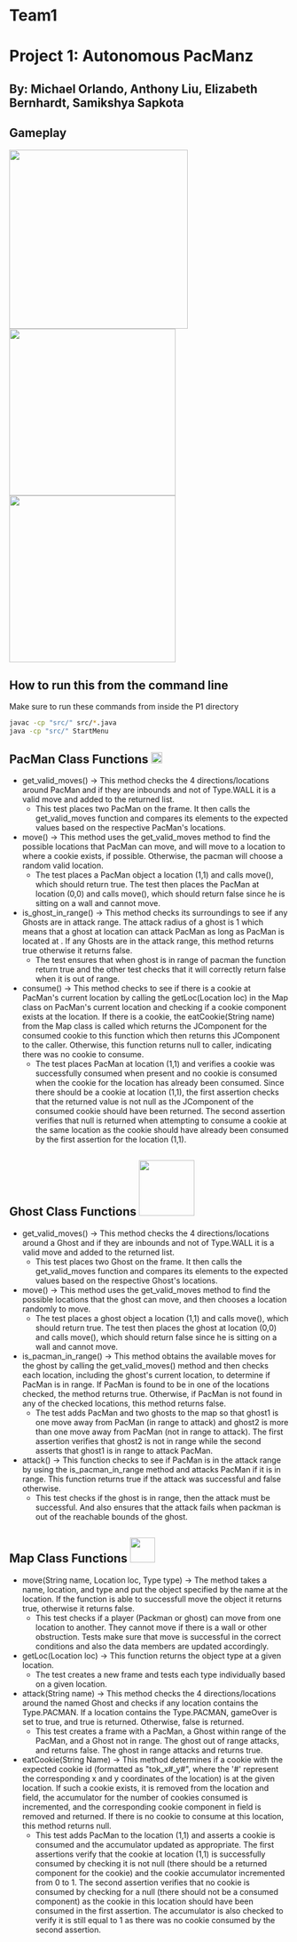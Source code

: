 # Team1
# Project 1: Autonomous PacManz

## By: Michael Orlando, Anthony Liu, Elizabeth Bernhardt, Samikshya Sapkota

## Gameplay
<p float="left">
  <img src="https://i.imgur.com/i64u0yZ.png" width="322" />
  <img src="https://i.imgur.com/KCrZiJH.png" width="300" /> 
  <img src="https://i.imgur.com/xzwF7bB.png" width="300" />
</p>

## How to run this from the command line

Make sure to run these commands from inside the P1 directory

```bash
javac -cp "src/" src/*.java
java -cp "src/" StartMenu
```

## PacMan Class Functions   <img src="https://i.imgur.com/pYDel6A.png" width="20" />

* get_valid_moves() -> This method checks the 4 directions/locations around PacMan and if they are inbounds and not of Type.WALL it is a valid move and added to the returned list. 
  - This test places two PacMan on the frame. It then calls the get_valid_moves function and compares its elements to the expected values based on the respective PacMan's locations. 
* move() -> This method uses the get_valid_moves method to find the possible locations that PacMan can move, and will move to a location to where a cookie exists, if possible. Otherwise, the pacman will choose a random valid location.
  - The test places a PacMan object a location (1,1) and calls move(), which should return true. The test then places the PacMan at location (0,0) and calls move(), which should return false since he is sitting on a wall and cannot move.
* is_ghost_in_range() -> This method checks its surroundings to see if any Ghosts are in attack range. The attack radius of a ghost is 1 which means that a ghost at location  can attack PacMan as long as PacMan is located at . If any Ghosts are in the attack range, this method returns true otherwise it returns false.
  - The test ensures that when ghost is in range of pacman the function return true and the other test checks that it will correctly return false when it is out of range.
* consume() -> This method checks to see if there is a cookie at PacMan's current location by calling the getLoc(Location loc) in the Map class on PacMan's current location and checking if a cookie component exists at the location. If there is a cookie, the eatCookie(String name) from the Map class is called which returns the JComponent for the consumed cookie to this function which then returns this JComponent to the caller. Otherwise, this function returns null to caller, indicating there was no cookie to consume.
  - The test places PacMan at location (1,1) and verifies a cookie was successfully consumed when present and no cookie is consumed when the cookie for the location has already been consumed. Since there should be a cookie at location (1,1), the first assertion checks that the returned value is not null as the JComponent of the consumed cookie should have been returned. The second assertion verifies that null is returned when attempting to consume a cookie at the same location as the cookie should have already been consumed by the first assertion for the location (1,1).

## Ghost Class Functions  <img src="https://i.imgur.com/MvyBJiR.jpg" width="100"/>

* get_valid_moves() -> This method checks the 4 directions/locations around a Ghost and if they are inbounds and not of Type.WALL it is a valid move and added to the returned list. 
  - This test places two Ghost on the frame. It then calls the get_valid_moves function and compares its elements to the expected values based on the respective Ghost's locations.
* move() -> This method uses the get_valid_moves method to find the possible locations that the ghost can move, and then chooses a location randomly to move.
  - The test places a ghost object a location (1,1) and calls move(), which should return true. The test then places the ghost at location (0,0) and calls move(), which should return false since he is sitting on a wall and cannot move.
* is_pacman_in_range() -> This method obtains the available moves for the ghost by calling the get_valid_moves() method and then checks each location, including the ghost's current location, to determine if PacMan is in range. If PacMan is found to be in one of the locations checked, the method returns true. Otherwise, if PacMan is not found in any of the checked locations, this method returns false.
  - The test adds PacMan and two ghosts to the map so that ghost1 is one move away from PacMan (in range to attack) and ghost2 is more than one move away from PacMan (not in range to attack). The first assertion verifies that ghost2 is not in range while the second asserts that ghost1 is in range to attack PacMan. 
* attack() -> This function checks to see if PacMan is in the attack range by using the is_pacman_in_range method and attacks PacMan if it is in range. This function returns true if the attack was successful and false otherwise.
  - This test checks if the ghost is in range, then the attack must be successful. And also ensures that the attack fails when packman is out of the reachable bounds of the ghost.

## Map Class Functions <img src="https://i.imgur.com/IN1YUkR.png" width="45"/>

* move(String name, Location loc, Type type) -> The method takes a name, location, and type and put the object specified by the name at the location. If the function is able to successfull move the object it returns true, otherwise it returns false.
  - This test checks if a player (Packman or ghost) can move from one location to another. They cannot move if there is a wall or other obstruction. Tests make sure that move is successful in the correct conditions and also the data members are updated accordingly.
* getLoc(Location loc) -> This function returns the object type at a given location.
  - The test creates a new frame and tests each type individually based on a given location.
* attack(String name) -> This method checks the 4 directions/locations around the named Ghost and checks if any location contains the Type.PACMAN. If a location contains the Type.PACMAN, gameOver is set to true, and true is returned. Otherwise, false is returned.
  - This test creates a frame with a PacMan, a Ghost within range of the PacMan, and a Ghost not in range. The ghost out of range attacks, and returns false. The ghost in range attacks and returns true. 
* eatCookie(String Name) -> This method determines if a cookie with the expected cookie id (formatted as "tok_x#_y#", where the '#' represent the corresponding x and y coordinates of the location) is at the given location. If such a cookie exists, it is removed from the location and field, the accumulator for the number of cookies consumed is incremented, and the corresponding cookie component in field is removed and returned. If there is no cookie to consume at this location, this method returns null.
  - This test adds PacMan to the location (1,1) and asserts a cookie is consumed and the accumulator updated as appropriate. The first assertions verify that the cookie at location (1,1) is successfully consumed by checking it is not null (there should be a returned component for the cookie) and the cookie accumulator incremented from 0 to 1. The second assertion verifies that no cookie is consumed by checking for a null (there should not be a consumed component) as the cookie in this location should have been consumed in the first assertion. The accumulator is also checked to verify it is still equal to 1 as there was no cookie consumed by the second assertion.

